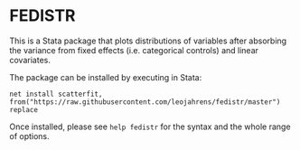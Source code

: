 # FEDISTR

This is a Stata package that plots distributions of variables after absorbing the variance from fixed effects (i.e. categorical controls) and linear covariates.

The package can be installed by executing in Stata:
```
net install scatterfit, from("https://raw.githubusercontent.com/leojahrens/fedistr/master") replace
```

Once installed, please see `help fedistr` for the syntax and the whole range of options.
